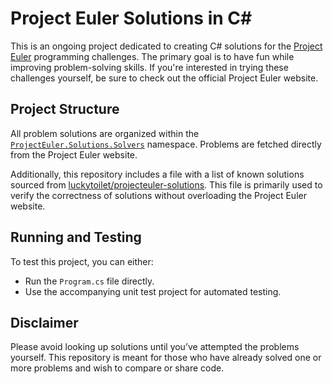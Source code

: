 # Project Euler Solutions in C#

This is an ongoing project dedicated to creating C# solutions for the [Project Euler](https://projecteuler.net/) programming challenges. The primary goal is to have fun while improving problem-solving skills. If you're interested in trying these challenges yourself, be sure to check out the official Project Euler website.

## Project Structure

All problem solutions are organized within the [`ProjectEuler.Solutions.Solvers`](https://github.com/Alvtron/ProjectEuler/tree/master/ProjectEuler.Solutions/Solvers) namespace. Problems are fetched directly from the Project Euler website. 

Additionally, this repository includes a file with a list of known solutions sourced from [luckytoilet/projecteuler-solutions](https://github.com/luckytoilet/projecteuler-solutions). This file is primarily used to verify the correctness of solutions without overloading the Project Euler website.

## Running and Testing

To test this project, you can either:
- Run the `Program.cs` file directly.
- Use the accompanying unit test project for automated testing.

## Disclaimer

Please avoid looking up solutions until you’ve attempted the problems yourself. This repository is meant for those who have already solved one or more problems and wish to compare or share code.
